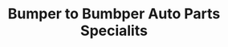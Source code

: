 ---
title: "Bumper to Bumbper Auto Parts Specialits"
url: /weymouth/bumper-to-bumbper-auto-parts-specialits/
shop: car parts
---